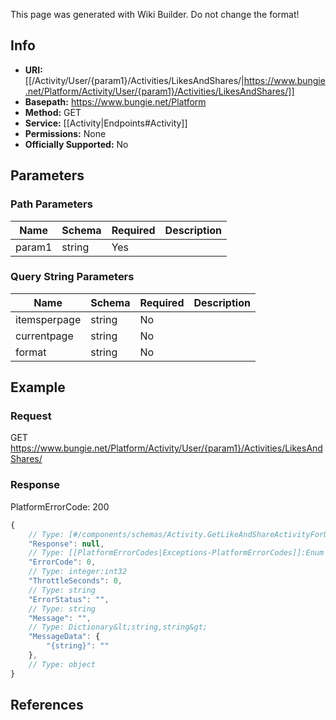 <span class="wiki-builder">This page was generated with Wiki Builder. Do not change the format!</span>

## Info


* **URI:** [[/Activity/User/{param1}/Activities/LikesAndShares/|https://www.bungie.net/Platform/Activity/User/{param1}/Activities/LikesAndShares/]]
* **Basepath:** https://www.bungie.net/Platform
* **Method:** GET
* **Service:** [[Activity|Endpoints#Activity]]
* **Permissions:** None
* **Officially Supported:** No

## Parameters
### Path Parameters
Name | Schema | Required | Description
---- | ------ | -------- | -----------
param1 | string | Yes | 

### Query String Parameters
Name | Schema | Required | Description
---- | ------ | -------- | -----------
itemsperpage | string | No | 
currentpage | string | No | 
format | string | No | 

## Example
### Request
GET https://www.bungie.net/Platform/Activity/User/{param1}/Activities/LikesAndShares/

### Response
PlatformErrorCode: 200
```javascript
{
    // Type: [#/components/schemas/Activity.GetLikeAndShareActivityForUser]
    "Response": null,
    // Type: [[PlatformErrorCodes|Exceptions-PlatformErrorCodes]]:Enum
    "ErrorCode": 0,
    // Type: integer:int32
    "ThrottleSeconds": 0,
    // Type: string
    "ErrorStatus": "",
    // Type: string
    "Message": "",
    // Type: Dictionary&lt;string,string&gt;
    "MessageData": {
        "{string}": ""
    },
    // Type: object
}

```

## References
